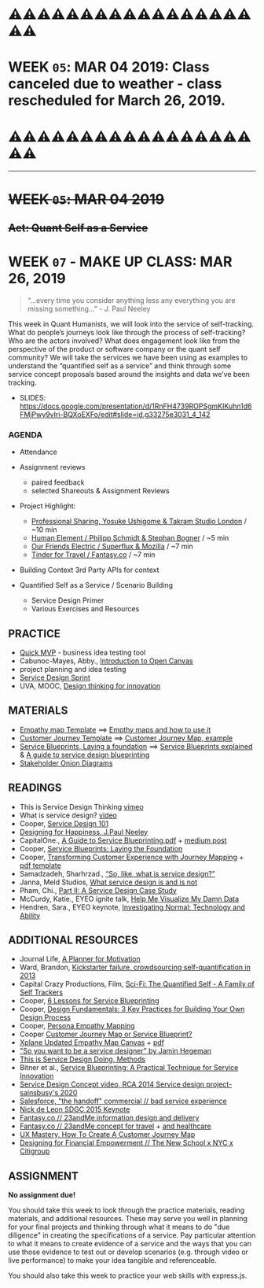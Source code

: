 # ⚠️⚠️⚠️⚠️⚠️⚠️⚠️⚠️⚠️⚠️⚠️⚠️⚠️⚠️⚠️⚠️⚠️⚠️⚠️
# WEEK `05`: MAR 04  2019: Class canceled due to weather - class rescheduled for March 26, 2019. 


# ⚠️⚠️⚠️⚠️⚠️⚠️⚠️⚠️⚠️⚠️⚠️⚠️⚠️⚠️⚠️⚠️⚠️⚠️⚠️


***
# <s> WEEK `05`: MAR 04  2019 
## Act: Quant Self as a Service </s>

# WEEK `07` - MAKE UP CLASS: MAR 26, 2019



> “...every time you consider anything less any everything you are missing something...” - J. Paul Neeley

This week in Quant Humanists, we will look into the service of self-tracking. What do people’s journeys look like through the process of self-tracking? Who are the actors involved? What does engagement look like from the perspective of the product or software company or the quant self community? We will take the services we have been using as examples to understand the “quantified self as a service” and think through some service concept proposals based around the insights and data we’ve been tracking. 



- SLIDES: https://docs.google.com/presentation/d/1RnFH4739ROPSgmKIKuhn1d6FMjPwy9vIri-BQXoEXFo/edit#slide=id.g33275e3031_4_142

### AGENDA

- Attendance
- Assignment reviews
  - paired feedback
  - selected Shareouts & Assignment Reviews
- Project Highlight:
  - [Professional Sharing, Yosuke Ushigome & Takram Studio London](https://vimeo.com/114499237) / ~10 min
  - [Human Element / Philipp Schmidt & Stephan Bogner](https://philippschmitt.com/projects/human-element) / ~5 min
  - [Our Friends Electric / Superflux & Mozilla](https://www.youtube.com/watch?v=PsjunTAH-2A) / ~7 min
  - [Tinder for Travel / Fantasy.co](https://fantasy.co/work/tinder-for-travel) / ~7 min
- Building Context 3rd Party APIs for context




- Quantified Self as a Service / Scenario Building
  - Service Design Primer
  - Various Exercises and Resources 

<!-- 
- wireframing
- rapid prototyping
- convergence/divergence
- Walk me through your phone / The mobile app project
 -->



## PRACTICE

- [Quick MVP](https://quickmvp.com/) - business idea testing tool
- Cabunoc-Mayes, Abby., [Introduction to Open Canvas](https://mozilla.github.io/open-leadership-training-series/articles/opening-your-project/develop-an-open-project-strategy-with-open-canvas/) 
- project planning and idea testing
- [Service Design Sprint](http://www.sprintmaster.co/)
- UVA, MOOC, [Design thinking for innovation](https://www.coursera.org/learn/uva-darden-design-thinking-innovation)   

## MATERIALS

- [Empathy map Template](http://gamestorming.com/empathy-map-canvas-006/) ==> [Empthy maps and how to use it](https://www.interaction-design.org/literature/article/empathy-map-why-and-how-to-use-it)
- [Customer Journey Template](https://drive.google.com/file/d/0B9irWG_jKY4rN2lfbGdiclFSTU0/view) ==> [Customer Journey Map, example](http://www.erinbalderson.com/uber-journey-map/)
- [Service Blueprints, Laying a foundation](https://www.cooper.com/journal/2014/08/service-blueprints-laying-the-foundation) ==> [Service Blueprints explained](https://www.dropbox.com/s/g60zyqvrmyo3u1v/A%20Guide%20to%20Service%20Blueprinting.pdf?dl=0) & [A guide to service design blueprinting](https://www.dropbox.com/s/g60zyqvrmyo3u1v/A%20Guide%20to%20Service%20Blueprinting.pdf?dl=0)
- [Stakeholder Onion Diagrams](https://www.conceptdraw.com/How-To-Guide/stakeholder-onion-diagrams)


## READINGS

- This is Service Design Thinking [vimeo](https://vimeo.com/20527888)
- What is service design? [video](https://www.youtube.com/watch?v=BeEUemtdoJQ)
- Cooper, [Service Design 101](https://www.cooper.com/journal/2014/07/service-design-101)
- [Designing for Happiness, J.Paul Neeley](https://www.youtube.com/watch?v=n2rpIjWGeUY&t=1s)
- CapitalOne., [A Guide to Service Blueprinting.pdf](https://www.dropbox.com/s/g60zyqvrmyo3u1v/A%20Guide%20to%20Service%20Blueprinting.pdf?dl=0) + [medium post](https://medium.com/capitalonedesign/download-our-guide-to-service-blueprinting-d70bb2717ddf)
- Cooper, [Service Blueprints: Laying the Foundation](https://www.cooper.com/journal/2014/08/service-blueprints-laying-the-foundation)
- Cooper, [Transforming Customer Experience with Journey Mapping](https://www.cooper.com/journal/2015/8/transforming-customer-experience-with-journey-mapping) + [pdf template](https://drive.google.com/file/d/0B9irWG_jKY4rN2lfbGdiclFSTU0/view)
- Samadzadeh, Sharhrzad., [“So, like, what is service design?”](https://medium.com/@shahrsays/so-what-actually-is-service-design-e0ed602b77a9)
- Janna, Meld Studios, [What service design is and is not](http://www.meldstudios.com.au/2016/08/31/what-service-design-is-and-what-it-is-not/)
- Pham, Chi., [Part II: A Service Design Case Study](https://uxdesign.cc/part-ii-a-service-design-case-study-599ff4ba5e9d)
- McCurdy, Katie., EYEO ignite talk, [Help Me Visualize My Damn Data](https://vimeo.com/69096804)
- Hendren, Sara., EYEO keynote, [Investigating Normal: Technology and Ability](https://vimeo.com/channels/eyeo2015/134764010)

## ADDITIONAL RESOURCES

- Journal Life, [A Planner for Motivation](https://www.kickstarter.com/projects/journallife/journal-life-the-planner-for-motivation) 
- Ward, Brandon, [Kickstarter failure, crowdsourcing self-quantification in 2013](https://www.kickstarter.com/projects/1692722489/brandon-ward-october-2013)
- Capital Crazy Productions, Film, [Sci-Fi: The Quantified Self - A Family of Self Trackers](https://www.kickstarter.com/projects/imoto/tqsfilm)
- Cooper, [6 Lessons for Service Blueprinting](https://www.cooper.com/journal/2015/4/6-lessons-for-service-blueprinting)
- Cooper, [Design Fundamentals: 3 Key Practices for Building Your Own Design Process](https://www.cooper.com/journal/2014/11/design-fundamentals-3-key-practices-for-building-your-own-design-process)
- Cooper, [Persona Empathy Mapping](https://www.cooper.com/journal/2014/5/persona-empathy-mapping)
- Cooper [Customer Journey Map or Service Blueprint?](https://www.cooper.com/journal/2015/5/journey-map-or-service-blueprint)
- [Xplane Updated Empathy Map Canvas](https://medium.com/the-xplane-collection/updated-empathy-map-canvas-46df22df3c8a) + [pdf](http://gamestorming.com/empathy-map-canvas-006/)
- ["So you want to be a service designer" by Jamin Hegeman](https://www.youtube.com/watch?v=bA_gnQqjmz4)
- [This is Service Design Doing, Methods](https://www.thisisservicedesigndoing.com/methods)
- Bitner et al., [Service Blueprinting: A Practical Technique for Service Innovation](http://files.g51studio.com/parsons/ServiceBlueprinting.pdf)
- [Service Design Concept video, RCA 2014 Service design project- sainsbusy's 2020](https://www.youtube.com/watch?v=LDeBIhBmJpA)
- [Salesforce, "the handoff" commercial // bad service experience](https://www.youtube.com/watch?v=s8IRyYtvA0M)
- [Nick de Leon SDGC 2015 Keynote](https://www.youtube.com/watch?v=u1jMoKySTEw)
- [Fantasy.co // 23andMe information design and delivery](http://fantasy.co/work/23andme)
- [Fantasy.co // 23andMe concept for travel](http://fantasy.co/work/tinder-for-travel) + [and healthcare](http://fantasy.co/work/healthcare)
- [UX Mastery, How To Create A Customer Journey Map](https://www.youtube.com/watch?v=mSxpVRo3BLg)
- [Designing for Financial Empowerment // The New School x NYC x Citigroup](http://dfe.nyc/)


## ASSIGNMENT

**No assignment due!**

You should take this week to look through the practice materials, reading materials, and additional resources. These may serve you well in planning for your final projects and thinking through what it means to do "due diligence" in creating the specifications of a service. Pay particular attention to what it means to create evidence of a service and the ways that you can use those evidence to test out or develop scenarios (e.g. through video or live performance) to make your idea tangible and referenceable.

You should also take this week to practice your web skills with express.js.